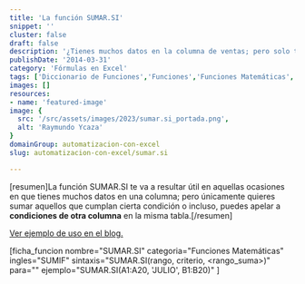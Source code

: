 ```yaml
---
title: 'La función SUMAR.SI'
snippet: ''
cluster: false
draft: false 
description: '¿Tienes muchos datos en la columna de ventas; pero solo te interesa sumar las que se hicieron en julio? Entonces la función SUMAR.SI deberá formar parte de tu arsenal para Excel.'
publishDate: '2014-03-31'
category: 'Fórmulas en Excel'
tags: ['Diccionario de Funciones','Funciones','Funciones Matemáticas','🤖 Automatización con Excel']
images: []
resources: 
- name: 'featured-image'
image: {
  src: '/src/assets/images/2023/sumar.si_portada.png',
  alt: 'Raymundo Ycaza'
}
domainGroup: automatizacion-con-excel
slug: automatizacion-con-excel/sumar.si

---
```


\[resumen\]La función SUMAR.SI te va a resultar útil en aquellas ocasiones en que tienes muchos datos en una columna; pero únicamente quieres sumar aquellos que cumplan cierta condición o incluso, puedes apelar a **condiciones de otra columna** en la misma tabla.\[/resumen\]

[Ver ejemplo de uso en el blog.](http://raymundoycaza.com/funcion-sumar-si/ "Ver ejemplo de uso")

\[ficha\_funcion nombre="SUMAR.SI" categoria="Funciones Matemáticas" ingles="SUMIF" sintaxis="SUMAR.SI(rango, criterio, <rango\_suma>)" para="" ejemplo="SUMAR.SI(A1:A20, 'JULIO', B1:B20)" \]
